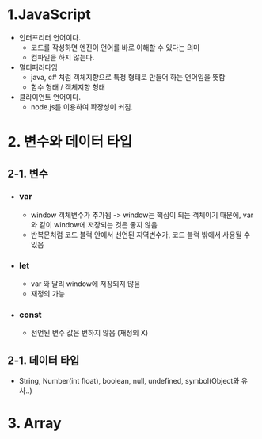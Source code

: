 # 1.JavaScript

   * 인터프리터 언어이다.
      * 코드를 작성하면 엔진이 언어를 바로 이해할 수 있다는 의미 
      * 컴파일을 하지 않는다.
   * 멀티패러다임 
      * java, c# 처럼 객체지향으로 특정 형태로 만들어 하는 언어임을 뜻함 
      * 함수 형태 / 객체지향 형태 
   * 클라이언트 언어이다. 
     * node.js를 이용하여 확장성이 커짐.  


# 2. 변수와 데이터 타입
   ## 2-1. 변수
   * ### var 
     * window 객체변수가 추가됨 -> window는 핵심이 되는 객체이기 때문에, var와 같이 window에 저장되는 것은 좋지 않음 
     * 반복문처럼 코드 블럭 안에서 선언된 지역변수가, 코드 블럭 밖에서 사용될 수 있음 
   * ### let 
     * var 와 달리 window에 저장되지 않음
     * 재정의 가능

   * ### const
     * 선언된 변수 값은 변하지 않음 (재정의 X)

   ## 2-1. 데이터 타입
   * String, Number(int float), boolean, null, undefined, symbol(Object와 유사..)
  
# 3. Array

   



